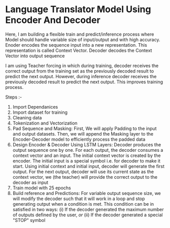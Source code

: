 # Language Translator Model Using Encoder And Decoder

Here, I am building a flexible train and predict/inference process where Model should handle variable size of input/output and with high accuracy.
Enoder encodes the sequence input into a new representation. This representation is called Context Vector. Decoder decodes the Context Vector into output sequence

I am using Teacher forcing in which during training, decoder receives the correct output from the training set as the previously decoded result to predict the next output. However, during inference decoder receives the previously decoded result to predict the next output. This improves training process.

Steps :-

1. Import Dependanices
2. Import dataset for training
3. Cleaning data
4. Tokenization and Vectorization
5. Pad Sequence and Masking: First, We will apply Padding to the input and output datasets. Then, we will append the Masking layer to the Encoder-Decoder model to efficiently process the padded data
6. Design Encoder & Decoder Using LSTM Layers:
Decoder produces the output sequence one by one. For each output, the decoder consumes a context vector and an input.
The initial context vector is created by the encoder. The initial input is a special symbol i.e. <start> for decoder to make it start.
Using initial context and initial input, decoder will generate the first output.
For the next output, decoder will use its current state as the context vector, we (the teacher) will provide the correct output to the decoder as input
7. Train model with 25 epochs
8. Build reference and Predictions:
For variable output sequence size, we will modify the decoder such that it will work in a loop and stop generating output when a condition is met. This condition  can be in satisfied in two ways:
(i) If the decoder generated the maximum number of outputs defined by the user, *or*
(ii) If the decoder generated a special "STOP" symbol
